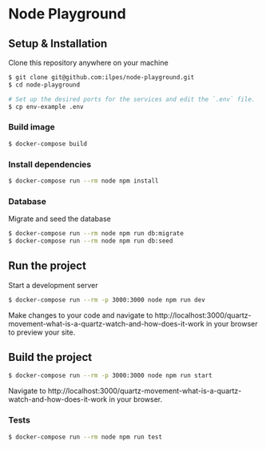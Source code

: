 # Node Playground

## Setup & Installation

Clone this repository anywhere on your machine

```bash
$ git clone git@github.com:ilpes/node-playground.git
$ cd node-playground

# Set up the desired ports for the services and edit the `.env` file.
$ cp env-example .env
```

### Build image
```bash
$ docker-compose build
```

### Install dependencies
```bash
$ docker-compose run --rm node npm install
```

### Database
Migrate and seed the database
```bash
$ docker-compose run --rm node npm run db:migrate
$ docker-compose run --rm node npm run db:seed
```

## Run the project
Start a development server
```bash
$ docker-compose run --rm -p 3000:3000 node npm run dev
```
Make changes to your code and navigate to http://localhost:3000/quartz-movement-what-is-a-quartz-watch-and-how-does-it-work in your browser to preview your site.

## Build the project
```bash
$ docker-compose run --rm -p 3000:3000 node npm run start
```
Navigate to http://localhost:3000/quartz-movement-what-is-a-quartz-watch-and-how-does-it-work in your browser.

### Tests
```bash
$ docker-compose run --rm node npm run test
```
